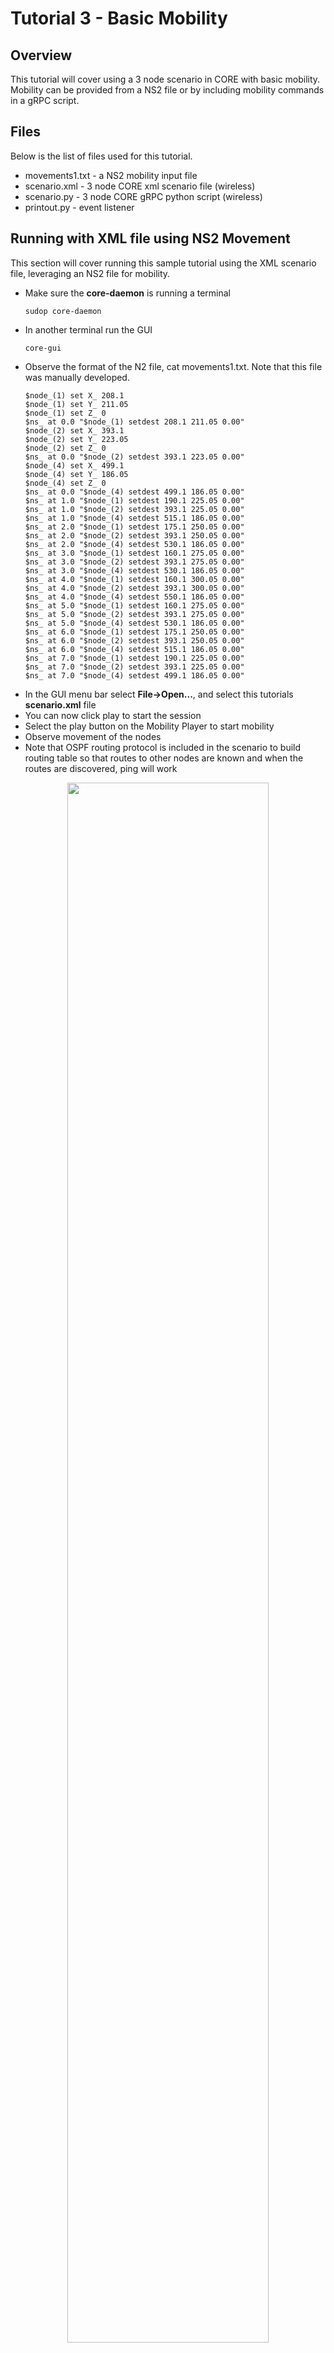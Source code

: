 # Tutorial 3 - Basic Mobility

## Overview

This tutorial will cover using a 3 node scenario in CORE with basic mobility.
Mobility can be provided from a NS2 file or by including mobility commands in a gRPC script.

## Files

Below is the list of files used for this tutorial.

* movements1.txt - a NS2 mobility input file
* scenario.xml - 3 node CORE xml scenario file  (wireless)
* scenario.py - 3 node CORE gRPC python script (wireless)
* printout.py - event listener

## Running with XML file using NS2 Movement

This section will cover running this sample tutorial using the XML scenario
file, leveraging an NS2 file for mobility.

* Make sure the **core-daemon** is running a terminal
   ```shell
   sudop core-daemon
   ```
* In another terminal run the GUI
   ```shell
   core-gui
   ```
* Observe the format of the N2 file, cat movements1.txt. Note that this file was manually developed.
   ```shell
   $node_(1) set X_ 208.1
   $node_(1) set Y_ 211.05
   $node_(1) set Z_ 0
   $ns_ at 0.0 "$node_(1) setdest 208.1 211.05 0.00"
   $node_(2) set X_ 393.1
   $node_(2) set Y_ 223.05
   $node_(2) set Z_ 0
   $ns_ at 0.0 "$node_(2) setdest 393.1 223.05 0.00"
   $node_(4) set X_ 499.1
   $node_(4) set Y_ 186.05
   $node_(4) set Z_ 0
   $ns_ at 0.0 "$node_(4) setdest 499.1 186.05 0.00"
   $ns_ at 1.0 "$node_(1) setdest 190.1 225.05 0.00"
   $ns_ at 1.0 "$node_(2) setdest 393.1 225.05 0.00"
   $ns_ at 1.0 "$node_(4) setdest 515.1 186.05 0.00"
   $ns_ at 2.0 "$node_(1) setdest 175.1 250.05 0.00"
   $ns_ at 2.0 "$node_(2) setdest 393.1 250.05 0.00"
   $ns_ at 2.0 "$node_(4) setdest 530.1 186.05 0.00"
   $ns_ at 3.0 "$node_(1) setdest 160.1 275.05 0.00"
   $ns_ at 3.0 "$node_(2) setdest 393.1 275.05 0.00"
   $ns_ at 3.0 "$node_(4) setdest 530.1 186.05 0.00"
   $ns_ at 4.0 "$node_(1) setdest 160.1 300.05 0.00"
   $ns_ at 4.0 "$node_(2) setdest 393.1 300.05 0.00"
   $ns_ at 4.0 "$node_(4) setdest 550.1 186.05 0.00"
   $ns_ at 5.0 "$node_(1) setdest 160.1 275.05 0.00"
   $ns_ at 5.0 "$node_(2) setdest 393.1 275.05 0.00"
   $ns_ at 5.0 "$node_(4) setdest 530.1 186.05 0.00"
   $ns_ at 6.0 "$node_(1) setdest 175.1 250.05 0.00"
   $ns_ at 6.0 "$node_(2) setdest 393.1 250.05 0.00"
   $ns_ at 6.0 "$node_(4) setdest 515.1 186.05 0.00"
   $ns_ at 7.0 "$node_(1) setdest 190.1 225.05 0.00"
   $ns_ at 7.0 "$node_(2) setdest 393.1 225.05 0.00"
   $ns_ at 7.0 "$node_(4) setdest 499.1 186.05 0.00"
   ```
* In the GUI menu bar select **File->Open...**, and select this tutorials **scenario.xml** file
* You can now click play to start the session
* Select the play button on the Mobility Player to start mobility
* Observe movement of the nodes
* Note that OSPF routing protocol is included in the scenario to build routing table so that routes to other nodes are
  known and when the routes are discovered, ping will work

<p align="center">
  <img src="/core/static/tutorial3/motion_from_ns2_file.png" width="80%" >
</p>

## Running with the gRPC Script

This section covers using a gRPC script to create and provide scenario movement.

* Make sure the **core-daemon** is running a terminal
   ```shell
   sudop core-daemon
   ```
* From another terminal run the **scenario.py** script
   ```shell
   /opt/core/venv/bin/python scenario.py
   ```
* In another terminal run the GUI
    ```shell
    core-gui
    ```
* In the GUI dialog box select the session and click connect
* You will now have joined the already running scenario
* In the terminal running the **scenario.py**, hit a key to start motion
   <p align="center">
     <img src="/core/static/tutorial3/mobility-script.png" width="80%" >
   </p>
* Observe the link between **n3** and **n4** is shown and then as motion continues the link breaks
   <p align="center">
     <img src="/core/static/tutorial3/motion_continued_breaks_link.png" width="80%" >
   </p>

## Running the Chat App Software

This section covers using one of the above 2 scenarios to run software within
the nodes.

* In the GUI double click on **n4**, this will bring up a terminal for this node
* in the **n4** terminal, run the server
   ```shell
   export PATH=$PATH:/usr/local/bin
   chatapp-server
   ```
* In the GUI double click on **n2**, this will bring up a terminal for this node
* In the **n2** terminal, run the client
   ```shell
   export PATH=$PATH:/usr/local/bin
   chatapp-client -a 10.0.0.4
   ```
* This will result in **n2** connecting to the server
* In the **n2** terminal, type a message at the client prompt and hit enter
   ```shell
   >>hello world
   ```
* Observe that text typed at client then appears in the server terminal
   ```shell
   chat server listening on: :9001
   [server] 10.0.0.2:53684 joining
   [10.0.0.2:53684] hello world
   ```

## Running Mobility from a Node

This section provides an example for running a script within a node, that
leverages a control network in CORE for issuing mobility using the gRPC
API.

* Edit the following line in **/etc/core/core.conf**
   ```shell
   grpcaddress = 0.0.0.0
   ```
* Start the scenario from the **scenario.xml**
* From the GUI open **Session -> Options** and set **Control Network** to **172.16.0.0/24**
* Click to play the scenario
* Double click on **n2** to get a terminal window
* From the terminal window for **n2**, run the script
   ```shell
   /opt/core/venv/bin/python move-node2.py
   ```
* Observe that node 2 moves and continues to move

<p align="center">
  <img src="/core/static/tutorial3/move-n2.png" width="80%" >
</p>
